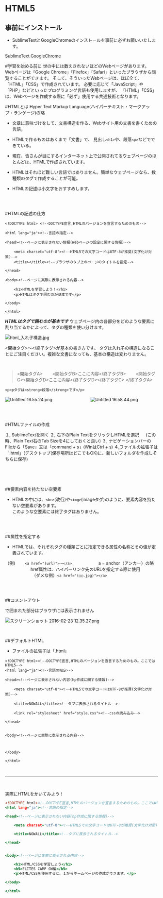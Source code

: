 # HTML5


## 事前にインストール
- SublimeTextとGoogleChromeのインストールを事前に必ずお願いいたします。

[SublimeText](http://www.sublimetext.com/3)
[GoogleChrome](https://support.google.com/chrome/answer/95346?hl=ja)


#学習を始める前に
世の中には数えきれないほどのWebページがあります。
Webページは「Google Chrome」「Firefox」「Safari」といったブラウザから閲覧することができます。
そして、そういったWebページは、ほぼ全て、「HTML」「CSS」で作成されています。
必要に応じて「JavaScript」や「PHP」などといったプログラミング言語も使用しますが、
「HTML」「CSS」は、Webページを作成する際に「必ず」使用する共通技術となります。


#HTMLとは
Hyper Text Markup Language(ハイパーテキスト・マークアップ・ランゲージ)の略



* 文章に意味づけをして、文書構造を作る、Webサイト用の文書を書くための言語。
* HTMLで作るものはあくまで「文書」で、 見出し`<h1>`や、段落`<p>`などでできている。
* 現在、皆さんが目にするインターネット上で公開されてるウェブページのほとんどは、HTMLで作成されています。
* HTMLはそれほど難しい言語ではありません。簡単なウェブページなら、数種類のタグで作成することが可能。

* HTMLの記述は小文字をおすすめします。

<!--
 (1つ前のバージョンのXHTMLでは、要素名と属性名はすべて小文字で記述しなければならないので、HTMLの要素・属性はすべて小文字で記述しておくほうが良いでしょう。)
-->


<!--


Sublime textを使ってこの様に記述すると
![スクリーンショット 2015-07-01 13.27.31.png](https://qiita-image-store.s3.amazonaws.com/0/67977/d77aa138-275b-d60d-d864-f7bc6e4522ed.png "スクリーンショット 2015-07-01 13.27.31.png")

<br>
下記の様にデバイスに表示される
![スクリーンショット 2015-07-01 13.26.21.png](https://qiita-image-store.s3.amazonaws.com/0/67977/afda38d4-b77d-3155-c317-725d3e5f13b6.png "スクリーンショット 2015-07-01 13.26.21.png")

-->











<br>
<br>



#HTMLの記述の仕方

```html:HTML
<!DOCTYPE html> <!--DOCTYPE宣言,HTMLのバージョンを宣言するためのもの-->

<html lang="ja"><!--言語の指定-->

<head><!--ページに表示されない情報(Webページの設定に関する情報)-->

    <meta charset="utf-8"><!--HTML5での文字コードはUTF-8が推奨(文字化け対策)-->
    <title></title><!--ブラウザのタブ上のページのタイトルを指定-->

</head>

<body><!--ページに実際に表示される内容-->

    <h1>HTMLを学習しよう！</h1>
    <p>HTMLはタグで囲むのが基本です</p>

</body>

</html>
```




***HTMLはタグで囲むのが基本です***
ウェブページ内の各部分をどのような要素に割り当てるかによって、タグの種類を使い分けます。


![html_入れ子構造.jpg](https://qiita-image-store.s3.amazonaws.com/0/67977/5bdc8848-8109-dddc-c30f-44f6bbc9b566.jpeg "html_入れ子構造.jpg")

<開始タグ>～</終了タグ>が基本の書き方です。
タグは入れ子の構造になることにご注目ください。複雑な文書になっても、基本の構造は変わりません。

<br>


<!--
- 形ですが、 HTML5(１番新しいバージョン)から`<p>`タグや`<li>`タグなど、HTMLタグの一部には終了タグを省略しても良いとされているものもあります。
- HTML5の前のXHTMLは現在も色んな場面で使われています。XHTMLでは終了タグが必要なものもあるので、基本は全てに終了タグをつけるようにしましょう！
-->


> <開始タグA>
> 　　<開始タグB>ここに内容</終了タグB>
> 　　<開始タグC><開始タグD>ここに内容</終了タグD></終了タグC>
> </終了タグA>


```html:例
<p>pタグは<strong>段落</strong>です</p>
```


![Untitled 16.55.24.png](https://qiita-image-store.s3.amazonaws.com/0/67977/777236fd-e688-8e00-ef5a-2e885c53a65d.png "Untitled 16.55.24.png")　　　　　　　　　![Untitled 16.58.44.png](https://qiita-image-store.s3.amazonaws.com/0/67977/2c11c4c6-67ff-e4ce-5397-1693f1b51347.png "Untitled 16.58.44.png")




<br>
<br>



#HTMLファイルの作成

１, SublimeTextを開く
２, 右下のPlain TextをクリックしHTMLを選択
　 (この時、Plain Text右のTab Sizeを4にしておくと良い)
３, ナビゲーションバーのFileから「Save」又は「command + s」(WinはCtrl + s)
４,ファイルの拡張子は「.html」(デスクトップ(保存場所はどこでもOK)に、新しいフォルダを作成しそちらに保存)




<br>
<br>
<br>



##要素内容を持たない空要素

* HTMLの中には、`<br>`(改行)や`<img>`(imageタグ)のように、要素内容を持たない空要素があります。 <br>このような空要素には終了タグはありません。



<br>
<br>




##属性を指定する

* HTMLでは、それぞれタグの種類ごとに指定できる属性の名称とその値が定義されています。

 （例)　　 `<a href="(url)">〜</a>`
　　　　　　a = anchor（アンカー）の略
　　　　　　href属性は、ハイパーリンク先のURLを指定する際に使用
　　　　　　
 （ダメな例）`<a href="(◯◯.jpg)"></a>`



<br>
<br>

##コメントアウト

<!-- -->で囲まれた部分はブラウザには表示されません

![スクリーンショット 2016-02-23 12.35.27.png](https://qiita-image-store.s3.amazonaws.com/0/67977/daa81532-084e-8356-abf3-ca8419706c71.png "スクリーンショット 2016-02-23 12.35.27.png")　　　　　　　


<br>




##デフォルトHTML

- ファイルの拡張子は「.html」


```html:HTML
<!DOCTYPE html><!--DOCTYPE宣言,HTMLのバージョンを宣言するためのもの。ここではHTML5-->
<html lang="ja"><!--言語の指定-->

<head><!--ページに表示されない内容(hp作成に関する情報)-->

    <meta charset="utf-8"><!--HTML5での文字コードはUTF-8が推奨(文字化け対策)-->

    <title>NOWALL</title><!--タブに表示されるタイトル-->

    <link rel="stylesheet" href="style.css"><!--cssの読み込み-->

</head>


<body><!--ページに実際に表示される内容-->



</body>

</html>

```




<br>
<hr>
<br>

実際にHTMLをかいてみよう！

```html:index.html
<!DOCTYPE html><!--DOCTYPE宣言,HTMLのバージョンを宣言するためのもの。ここではHTML5-->
<html lang="ja"><!--言語の指定-->

<head><!--ページに表示されない内容(hp作成に関する情報)-->

    <meta charset="utf-8"><!--HTML5での文字コードはUTF-8が推奨(文字化け対策)-->

    <title>NOWALL</title><!--タブに表示されるタイトル-->

</head>


<body><!--ページに実際に表示される内容-->

    <h1>HTML/CSSを学習しよう</h1>
    <h5>ELITES CAMP GW編</h5>
    <p>HTML/CSSを使用すると、１からホームページの作成ができます。</p>

</body>

</html>
```